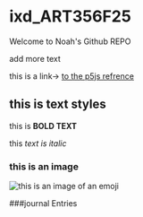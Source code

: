 # ixd_ART356F25

 Welcome to Noah's Github REPO

add more text 

this is a link-> [to the p5js refrence](https://p5js.org/)

## this is text styles

this is **BOLD TEXT**

this *text is italic*

### this is an image

![this is an image of an emoji](https://i.pinimg.com/564x/17/e7/5f/17e75fd1ddb53abfecf4e8ca19aa355b.jpg)


###journal Entries
